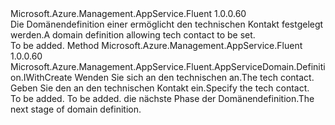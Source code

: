 <Type Name="IWithTechContact" FullName="Microsoft.Azure.Management.AppService.Fluent.AppServiceDomain.Definition.IWithTechContact">
  <TypeSignature Language="C#" Value="public interface IWithTechContact" />
  <TypeSignature Language="ILAsm" Value=".class public interface auto ansi abstract IWithTechContact" />
  <TypeSignature Language="DocId" Value="T:Microsoft.Azure.Management.AppService.Fluent.AppServiceDomain.Definition.IWithTechContact" />
  <TypeSignature Language="VB.NET" Value="Public Interface IWithTechContact" />
  <TypeSignature Language="F#" Value="type IWithTechContact = interface" />
  <AssemblyInfo>
    <AssemblyName>Microsoft.Azure.Management.AppService.Fluent</AssemblyName>
    <AssemblyVersion>1.0.0.60</AssemblyVersion>
  </AssemblyInfo>
  <Interfaces />
  <Docs>
    <summary>
            <span data-ttu-id="fb22a-101">Die Domänendefinition einer ermöglicht den technischen Kontakt festgelegt werden.</span><span class="sxs-lookup"><span data-stu-id="fb22a-101">A domain definition allowing tech contact to be set.</span></span>
            </summary>
    <remarks>To be added.</remarks>
  </Docs>
  <Members>
    <Member MemberName="WithTechContact">
      <MemberSignature Language="C#" Value="public Microsoft.Azure.Management.AppService.Fluent.AppServiceDomain.Definition.IWithCreate WithTechContact (Microsoft.Azure.Management.AppService.Fluent.Models.Contact contact);" />
      <MemberSignature Language="ILAsm" Value=".method public hidebysig newslot virtual instance class Microsoft.Azure.Management.AppService.Fluent.AppServiceDomain.Definition.IWithCreate WithTechContact(class Microsoft.Azure.Management.AppService.Fluent.Models.Contact contact) cil managed" />
      <MemberSignature Language="DocId" Value="M:Microsoft.Azure.Management.AppService.Fluent.AppServiceDomain.Definition.IWithTechContact.WithTechContact(Microsoft.Azure.Management.AppService.Fluent.Models.Contact)" />
      <MemberSignature Language="F#" Value="abstract member WithTechContact : Microsoft.Azure.Management.AppService.Fluent.Models.Contact -&gt; Microsoft.Azure.Management.AppService.Fluent.AppServiceDomain.Definition.IWithCreate" Usage="iWithTechContact.WithTechContact contact" />
      <MemberType>Method</MemberType>
      <AssemblyInfo>
        <AssemblyName>Microsoft.Azure.Management.AppService.Fluent</AssemblyName>
        <AssemblyVersion>1.0.0.60</AssemblyVersion>
      </AssemblyInfo>
      <ReturnValue>
        <ReturnType>Microsoft.Azure.Management.AppService.Fluent.AppServiceDomain.Definition.IWithCreate</ReturnType>
      </ReturnValue>
      <Parameters>
        <Parameter Name="contact" Type="Microsoft.Azure.Management.AppService.Fluent.Models.Contact" />
      </Parameters>
      <Docs>
        <param name="contact"><span data-ttu-id="fb22a-102">Wenden Sie sich an den technischen an.</span><span class="sxs-lookup"><span data-stu-id="fb22a-102">The tech contact.</span></span></param>
        <summary>
            <span data-ttu-id="fb22a-103">Geben Sie den an den technischen Kontakt ein.</span><span class="sxs-lookup"><span data-stu-id="fb22a-103">Specify the tech contact.</span></span>
            </summary>
        <returns>To be added.</returns>
        <remarks>To be added.</remarks>
        <return><span data-ttu-id="fb22a-104">die nächste Phase der Domänendefinition.</span><span class="sxs-lookup"><span data-stu-id="fb22a-104">The next stage of domain definition.</span></span></return>
      </Docs>
    </Member>
  </Members>
</Type>